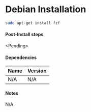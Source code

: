 # Debian Installation

```bash
sudo apt-get install fzf
```

#### Post-Install steps

&lt;Pending&gt;

#### Dependencies

| Name | Version |
| :--- | :--- |
| N/A | N/A |

#### Notes

N/A
